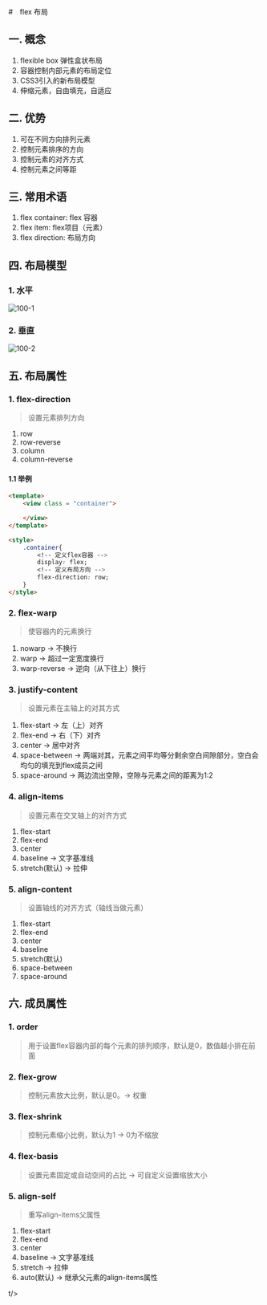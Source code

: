 #　flex 布局

## 一. 概念 
1. flexible box 弹性盒状布局
2. 容器控制内部元素的布局定位
3. CSS3引入的新布局模型
4. 伸缩元素，自由填充，自适应

## 二. 优势
1. 可在不同方向排列元素
2. 控制元素排序的方向
3. 控制元素的对齐方式
4. 控制元素之间等距

## 三. 常用术语
1. flex container: flex 容器
2. flex item: flex项目（元素）
3. flex direction: 布局方向

## 四. 布局模型
### 1. 水平
![100-1](https://s2.ax1x.com/2020/03/06/3bH7VS.md.png)

### 2. 垂直
![100-2](https://s2.ax1x.com/2020/03/06/3bHzrV.md.png)

## 五. 布局属性
### 1. flex-direction
> 设置元素排列方向
1. row
2. row-reverse
3. column
4. column-reverse

#### 1.1 举例
```html
<template>
	<view class = "container">

	</view>
</template>

<style>
	.container{
		<!-- 定义flex容器 -->
		display: flex;
		<!-- 定义布局方向 -->
		flex-direction: row;
	}
</style>
```

### 2. flex-warp 
> 使容器内的元素换行

1. nowarp -> 不换行
2. warp -> 超过一定宽度换行
3. warp-reverse -> 逆向（从下往上）换行

### 3. justify-content
> 设置元素在主轴上的对其方式
1. flex-start -> 左（上）对齐
2. flex-end -> 右（下）对齐
3. center -> 居中对齐
4. space-between -> 两端对其，元素之间平均等分剩余空白间隙部分，空白会均匀的填充到flex成员之间
5. space-around -> 两边流出空隙，空隙与元素之间的距离为1:2

### 4. align-items
> 设置元素在交叉轴上的对齐方式
1. flex-start
2. flex-end
3. center
4. baseline -> 文字基准线
5. stretch(默认) -> 拉伸

### 5. align-content
> 设置轴线的对齐方式（轴线当做元素）
1. flex-start
2. flex-end
3. center
4. baseline
5. stretch(默认)
6. space-between
7. space-around

## 六. 成员属性

### 1. order
> 用于设置flex容器内部的每个元素的排列顺序，默认是0，数值越小排在前面

### 2. flex-grow
> 控制元素放大比例，默认是0。-> 权重

### 3. flex-shrink
> 控制元素缩小比例，默认为1 -> 0为不缩放

### 4. flex-basis
> 设置元素固定或自动空间的占比 -> 可自定义设置缩放大小

### 5. align-self
> 重写align-items父属性
1. flex-start
2. flex-end
3. center
4. baseline -> 文字基准线
5. stretch -> 拉伸
6. auto(默认) -> 继承父元素的align-items属性





t/>


<ad/>
<comment/>